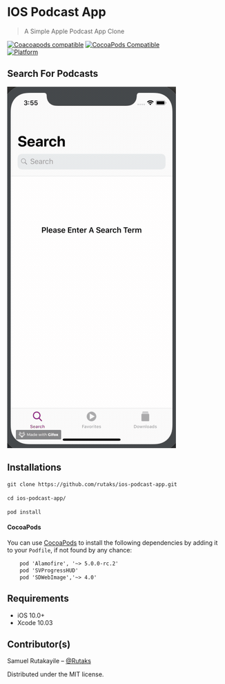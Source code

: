 # IOS Podcast App
> A Simple Apple Podcast App Clone

[![Coacoapods compatible](https://img.shields.io/badge/Coacoapods-compatible-4BC51D.svg?style=flat)](https://github.com/Carthage/Carthage)
[![CocoaPods Compatible](https://img.shields.io/cocoapods/v/EZSwiftExtensions.svg)](https://img.shields.io/cocoapods/v/LFAlertController.svg)  
[![Platform](https://img.shields.io/cocoapods/p/LFAlertController.svg?style=flat)](http://cocoapods.org/pods/LFAlertController)

## Search For Podcasts
![Farmers Market Finder Demo](demos/demo_1.gif )

## Installations
```
git clone https://github.com/rutaks/ios-podcast-app.git

cd ios-podcast-app/

pod install
```
#### CocoaPods
You can use [CocoaPods](http://cocoapods.org/) to install the following dependencies by adding it to your `Podfile`, if not found by any chance:
```
    pod 'Alamofire', '~> 5.0.0-rc.2'
    pod 'SVProgressHUD'
    pod 'SDWebImage','~> 4.0'
```
## Requirements
- iOS 10.0+
- Xcode 10.03

## Contributor(s)

Samuel Rutakayile – [@Rutaks](https://github.com/rutaks)

Distributed under the MIT license.